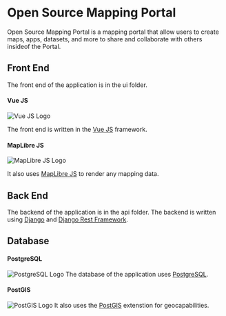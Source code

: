 # Open Source Mapping Portal

Open Source Mapping Portal is a mapping portal that allow users to create maps, apps, datasets, and more to share and collaborate with others insideof the Portal.  


## Front End

The front end of the application is in the ui folder. 


#### Vue JS
![Vue JS Logo](https://avatars.githubusercontent.com/u/6128107?s=200&v=4)

The front end is written in the [Vue JS](https://github.com/vuejs/vue) framework. 


#### MapLibre JS 
![MapLibre JS Logo](https://avatars.githubusercontent.com/u/75709127?s=200&v=4)

It also uses [MapLibre JS](https://github.com/maplibre/maplibre-gl-js) to render any mapping data.


## Back End
The backend of the application is in the api folder. The backend is written using [Django](https://github.com/django/django) and [Django Rest Framework](https://github.com/encode/django-rest-framework).

## Database

#### PostgreSQL
![PostgreSQL Logo](https://duckduckgo.com/i/270e21a9.png)
The database of the application uses [PostgreSQL](https://www.postgresql.org/).


#### PostGIS
![PostGIS Logo](https://duckduckgo.com/i/a1feac83.png)
It also uses the [PostGIS](ttps://postgis.net/) extenstion for geocapabilities. 
